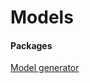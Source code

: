 # Models    

#### Packages  
[Model generator](https://github.com/krlove/eloquent-model-generator)  